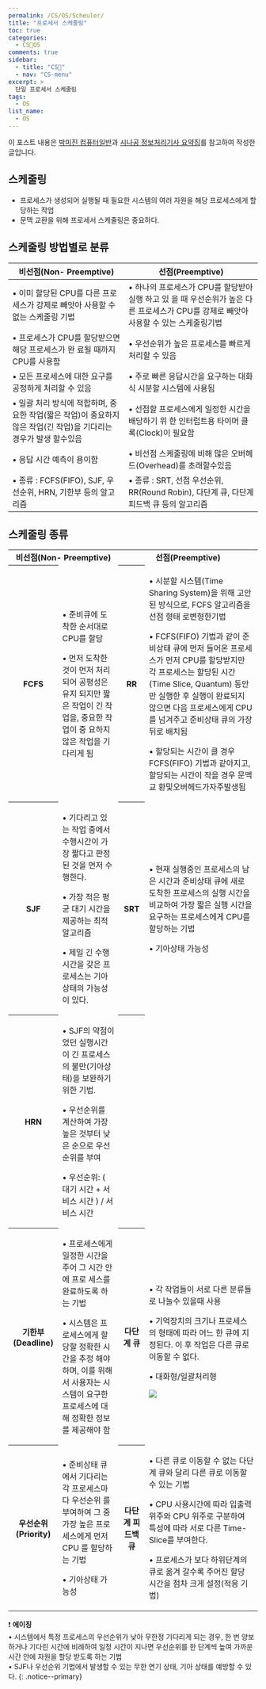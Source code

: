 ```yaml
---
permalink: /CS/OS/Scheuler/
title: "프로세서 스케줄링"
toc: true
categories:
  - CS🐰OS
comments: true
sidebar:
  - title: "CS🐰"
  - nav: "CS-menu"
excerpt: >
  단일 프로세서 스케줄링
tags:
  - OS
list_name:
  - OS
---
```

이 포스트 내용은 [박미진 컴퓨터일반](http://www.kyobobook.co.kr/product/detailViewKor.laf?mallGb=KOR&ejkGb=KOR&barcode=9791197154324)과 [시나공 정보처리기사 요약집](#)를 참고하여 작성한 글입니다.
## 스케줄링
- 프로세스가 생성되어 실행될 때 필요한 시스템의 여러 자원을 해당 프로세스에게 할당하는 작업
- 문맥 교환을 위해 프로세서 스케줄링은 중요하다.

## 스케줄링 방법별로 분류

|**비선점(Non- Preemptive)**|**선점(Preemptive)**|
|----------------------------------------------------------------------------------------|-------------------------------------------------------------------------------------------------------|
|• 이미 할당된 CPU를 다른 프로세스가 강제로 빼앗아 사용할 수 없는 스케줄링 기법                             |• 하나의 프로세스가 CPU를 할당받아 실행 하고 있 을 때 우선순위가 높은 다른 프로세스가 CPU를 강제로 빼앗아 사용할 수 있는 스케줄링기법 |
|• 프로세스가 CPU를 할당받으면 해당 프로세스가 완 료될 때까지 CPU를 사용함                                |• 우선순위가 높은 프로세스를 빠르게 처리할 수 있음                                                                  |
|• 모든 프로세스에 대한 요구를 공정하게 처리할 수 있음                                                 |• 주로 빠른 응답시간을 요구하는 대화식 시분할 시스템에 사용됨                                                         |
|• 일괄 처리 방식에 적합하며, 중요한 작업(짧은 작업)이 중요하지 않은 작업(긴 작업)을 기다리는 경우가 발생 할수있음  |• 선점할 프로세스에게 일정한 시간을 배당하기 위 한 인터럽트용 타이머 클록(Clock)이 필요함                                   |
|• 응답 시간 예측이 용이함                                                                      |• 비선점 스케줄링에 비해 많은 오버헤드(Overhead)를 초래할수있음                                                      |
|• 종류 : FCFS(FIFO), SJF, 우선순위, HRN, 기한부 등의 알고리즘                                     |• 종류 : SRT, 선점 우선순위, RR(Round Robin), 다단계 큐, 다단계 피드백 큐 등의 알고리즘                              |


## 스케줄링 종류

<table>
  <tr>
    <td colspan="2" style="text-align: center;"><strong>비선점(Non- Preemptive)</strong></td>
    <td colspan="2" style="text-align: center;"><strong>선점(Preemptive)</strong></td>
  </tr>
  <tr>
    <th>FCFS</th>
    <td>
    <p>• 준비큐에 도착한 순서대로 CPU를 할당</p>
    <p>• 먼저 도착한 것이 먼저 처리되어 공평성은 유지 되지만 짧은 작업이 긴 작업을, 중요한 작업이 중 요하지 않은 작업을 기다리게 됨</p>
    </td>
    <th>RR</th>
    <td>
    <p>• 시분할 시스템(Time Sharing System)을 위해 고안된 방식으로, FCFS 알고리즘을 선점 형태 로변형한기법</p>
    <p>• FCFS(FIFO) 기법과 같이 준비상태 큐에 먼저 들어온 프로세스가 먼저 CPU를 할당받지만 각 프로세스는 할당된 시간(Time Slice, Quantum) 동안만 실행한 후 실행이 완료되지 않으면 다음 프로세스에게 CPU를 넘겨주고 준비상태 큐의 가장 뒤로 배치됨</p>
    <p>• 할당되는 시간이 클 경우 FCFS(FIFO) 기법과 같아지고, 할당되는 시간이 작을 경우 문맥 교 환및오버헤드가자주발생됨</p>
    </td>
  </tr>
  <tr>
    <th>SJF</th>
    <td>
    <p>• 기다리고 있는 작업 중에서 수행시간이 가장 짧다고 판정된 것을 먼저 수행한다.</p>
    <p>• 가장 적은 평균 대기 시간을 제공하는 최적 알고리즘</p>
    <p>• 제일 긴 수행시간을 갖은 프로세스는 기아상태의 가능성이 있다.</p>
    </td>
    <th>SRT</th>
    <td>
    <p>• 현재 실행중인 프로세스의 남은 시간과 준비상태 큐에 새로 도착한 프로세스의 실행 시간을 비교하여 가장 짧은 실행 시간을 요구하는 프로세스에게 CPU를 할당하는 기법</p>
    <p>• 기아상태 가능성</p>
    </td>
  </tr>
  <tr>
    <th>HRN</th>
    <td>
    <p>• SJF의 약점이었던 실행시간이 긴 프로세스의 불만(기아상태)을 보완하기 위한 기법.</p>
    <p>• 우선순위를 계산하여 가장 높은 것부터 낮은 순으로 우선순위를 부여</p>
    <p>• 우선순위: ( 대기 시간 + 서비스 시간 ) / 서비스 시간</p>
    </td>
    <th> </th>
    <td>
    </td>
  </tr>
  <tr>
    <th>기한부(Deadline)</th>
    <td>
    <p>• 프로세스에게 일정한 시간을 주어 그 시간 안에 프로 세스를 완료하도록 하는 기법</p>
    <p>• 시스템은 프로세스에게 할당할 정확한 시간을 추정 해야 하며, 이를 위해서 사용자는 시스템이 요구한 프로세스에 대해 정확한 정보를 제공해야 함</p>
    </td>
    <th>다단계 큐</th>
    <td>
    <p>• 각 작업들이 서로 다른 분류들로 나눌수 있을때 사용</p>
    <p>• 기억장치의 크기나 프로세스의 형태에 따라 어느 한 큐에 지정된다. 이 후 작업은 다른 큐로 이동할 수 없다.</p>
    <p>• 대화형/일괄처리형</p>
    <img src="{{site.baseurl}}/assets/images/CS/que.png">
    </td>
  </tr>
  <tr>
    <th>우선순위(Priority)</th>
    <td>
    <p>• 준비상태 큐에서 기다리는 각 프로세스마다 우선순위 를 부여하여 그 중 가장 높은 프로세스에게 먼저 CPU 를 할당하는 기법</p>
    <p>• 기아상태 가능성</p>
    </td>
    <th>다단계 피드백 큐</th>
    <td>
    <p>• 다른 큐로 이동할 수 없는 다단계 큐와 달리 다른 큐로 이동할 수 있는 기법</p>
    <p>• CPU 사용시간에 따라 입출력 위주와 CPU 위주로 구분하여 특성에 따라 서로 다른 Time-Slice를 부여한다.</p>
    <p>• 프로세스가 보다 하위단계의 큐로 옮겨 갈수록 주어진 할당 시간을 점차 크게 설정(적응 기법)</p>
    </td>
  </tr>
</table>

❗️ **에이징**  
• 시스템에서 특정 프로세스의 우선순위가 낮아 무한정 기다리게 되는 경우, 한 번 양보하거나 기다린 시간에 비례하여 일정 시간이 지나면 우선순위를 한 단계씩 높여 가까운 시간 안에 자원을 할당 받도록 하는 기법   
• SJF나 우선순위 기법에서 발생할 수 있는 무한 연기 상태, 기아 상태를 예방할 수 있다.
{: .notice--primary}

